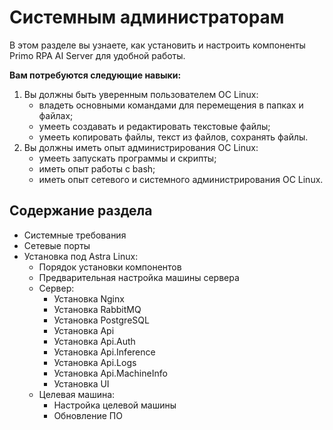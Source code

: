 # Системным администраторам

В этом разделе вы узнаете, как установить и настроить компоненты Primo RPA AI Server для удобной работы.

**Вам потребуются следующие навыки:**
1. Вы должны быть уверенным пользователем ОС Linux:
   *	владеть основными командами для перемещения в папках и файлах;
   *	умееть создавать и редактировать текстовые файлы;
   *	умееть копировать файлы, текст из файлов, сохранять файлы.
1. Вы должны иметь опыт администрирования ОС Linux:
   * умееть запускать программы и скрипты;
   * иметь опыт работы c bash;
   * иметь опыт сетевого и системного администрирования ОС Linux.


## Содержание раздела
* Системные требования
* Сетевые порты
* Установка под Astra Linux:
  * Порядок установки компонентов
  * Предварительная настройка машины сервера
  * Сервер:
    *  Установка Nginx
    *  Установка RabbitMQ
    *  Установка PostgreSQL
    *  Установка Api
    *  Установка Api.Auth
    *  Установка Api.Inference
    *  Установка Api.Logs
    *  Установка Api.MachineInfo
    *  Установка UI
  * Целевая машина:
    * Настройка целевой машины
    * Обновление ПО 
